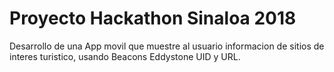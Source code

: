 # Proyecto Hackathon Sinaloa 2018
Desarrollo de una App movil que muestre al usuario informacion de sitios de interes turistico, usando Beacons Eddystone UID y URL.

